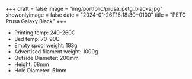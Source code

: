 +++
draft = false
image = "img/portfolio/prusa_petg_blacks.jpg"
showonlyimage = false
date = "2024-01-26T15:18:30+0100"
title = "PETG Prusa Galaxy Black"
+++

* Printing temp: 240-260C
* Bed temp: 70-90C
* Empty spool weight: 193g
* Advertised filament weight: 1000g
* Outside Diameter: 200mm
* Height: 68mm
* Hole Diameter: 51mm
<!--more-->
